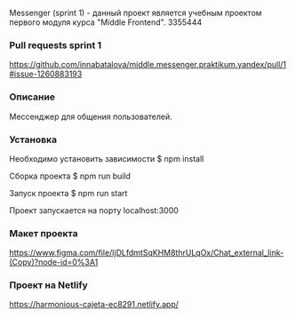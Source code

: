 Messenger (sprint 1) - данный проект является учебным проектом первого модуля курса "Middle Frontend". 3355444

### Pull requests sprint 1

https://github.com/innabatalova/middle.messenger.praktikum.yandex/pull/1#issue-1260883193

### Описание

Мессенджер для общения пользователей.

### Установка

Необходимо установить зависимости
$ npm install

Сборка проекта
$ npm run build

Запуск проекта
$ npm run start

Проект запускается на порту localhost:3000

### Макет проекта
https://www.figma.com/file/IjDLfdmtSqKHM8thrULqOx/Chat_external_link-(Copy)?node-id=0%3A1

### Проект на Netlify
https://harmonious-cajeta-ec8291.netlify.app/
